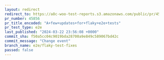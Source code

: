```yaml
---
layout: redirect
redirect_to: https://a8c-woo-test-reports.s3.amazonaws.com/public/pr/45856/e2e/index.html
pr_number: 45856
pr_title_encoded: "A+few+updates+for+flaky+e2e+tests"
pr_test_type: e2e
last_published: "2024-03-22 23:56:08 +0000"
commit_sha: f50a5cc04c9019bda28700a9e849c589067bd42c
commit_message: "Change event"
branch_name: e2e/flaky-test-fixes
passed: false
---
```

